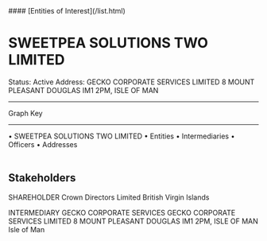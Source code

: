 <link rel="stylesheet" type="text/css" href="../../assets/style.css">
#### [Entities of Interest](/list.html)

<style>
body{background-image:url("http://eoi-graphs.s3-website-eu-west-1.amazonaws.com/SWEETPEA_SOLUTIONS_TWO_LIMITED.png");background-repeat: no-repeat;background-size: contain;}
.markdown>p>span{background-color: white;}
</style>

# SWEETPEA SOLUTIONS TWO LIMITED
<span>Status: Active
Address: GECKO CORPORATE SERVICES LIMITED 8 MOUNT PLEASANT DOUGLAS  IM1 2PM,  ISLE OF MAN
</span>

---



<div class="legend">
Graph Key
<hr>
<span class="focus">• SWEETPEA SOLUTIONS TWO LIMITED</span>
<span class="entity">• Entities</span>
<span class="intermediary">• Intermediaries</span>
<span class="officer">• Officers</span>
<span class="address">• Addresses</span>
</div><br>


## Stakeholders
<span>SHAREHOLDER
Crown Directors Limited
British Virgin Islands
</span>

<span>INTERMEDIARY
GECKO CORPORATE SERVICES
GECKO CORPORATE SERVICES LIMITED 8 MOUNT PLEASANT DOUGLAS  IM1 2PM,  ISLE OF MAN
Isle of Man
</span>


